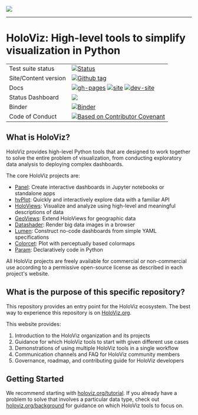 <img src="https://github.com/holoviz/holoviz/tree/main/doc/_static/holoviz-logo.svg"><br>

-----------------

# HoloViz: High-level tools to simplify visualization in Python

|    |    |
| --- | --- |
| Test suite status | [![Status](https://github.com/holoviz/holoviz/workflows/tests/badge.svg?query=branch%3Amain)](https://github.com/holoviz/holoviz/actions/workflows/test.yaml?query=branch%3Amain)
| Site/Content version | [![Github tag](https://img.shields.io/github/tag/holoviz/holoviz.svg?label=tag&colorB=11ccbb)](https://github.com/holoviz/holoviz/tags) |
| Docs | [![gh-pages](https://img.shields.io/github/last-commit/holoviz/holoviz/gh-pages.svg)](https://github.com/holoviz/holoviz/tree/gh-pages) [![site](https://img.shields.io/website-up-down-green-red/http/holoviz.org.svg)](http://holoviz.org) [![dev-site](https://img.shields.io/website-up-down-green-red/https/pyviz-dev.github.io/holoviz.svg?label=dev%20website)](https://pyviz-dev.github.io/holoviz/)  |
| Status Dashboard | [![](https://img.shields.io/website-up-down-green-red/http/status.holoviz.org.svg?label=status-dashboard)](http://status.holoviz.org/) |
| Binder  | [![Binder](https://mybinder.org/badge_logo.svg)](https://mybinder.org/v2/gh/holoviz/holoviz/HEAD?labpath=examples%2Ftutorial%2F00_Setup.ipynb) |
| Code of Conduct | [![Based on Contributor Covenant](https://img.shields.io/badge/Contributor%20Covenant-2.1-4baaaa.svg)](CODE_OF_CONDUCT.md)|

## What is HoloViz?

HoloViz provides high-level Python tools that are designed to work together to solve the entire problem of visualization, from conducting exploratory data analysis to deploying complex dashboards.

The core HoloViz projects are:

- [Panel](https://panel.holoviz.org): Create interactive dashboards in Jupyter notebooks or standalone apps
- [hvPlot](https://hvplot.holoviz.org): Quickly and interactively explore data with a familiar API
- [HoloViews](https://holoviews.org): Visualize and analyze using high-level and meaningful descriptions of data
- [GeoViews](http://geoviews.org): Extend HoloViews for geographic data
- [Datashader](https://datashader.org): Render big data images in a browser
- [Lumen](https://lumen.holoviz.org/): Construct no-code dashboards from simple YAML specifications
- [Colorcet](https://colorcet.holoviz.org/): Plot with perceptually based colormaps
- [Param](https://param.holoviz.org): Declaratively code in Python

All HoloViz projects are freely available for commercial or
non-commercial use according to a permissive open-source license as
described in each project's website.

## What is the purpose of this specific repository?

This repository provides an entry point for the HoloViz ecosystem.
The best way to experience this repository is on 
[HoloViz.org](https://holoviz.org). 

This website provides:
1. Introduction to the HoloViz organization and its projects
2. Guidance for which HoloViz tools to start with given different use cases
3. Demonstrations of using multiple HoloViz tools in a single workflow
4. Communication channels and FAQ for HoloViz community members
5. Governance, roadmap, and contributing guide for HoloViz developers

## Getting Started

We recommend starting with 
[holoviz.org/tutorial](https://holoviz.org/tutorial/index.html).
If you already have a problem to solve that involves a
particular data type, check out 
[holoviz.org/background](https://holoviz.org/background.html)
for guidance on which HoloViz tools to focus on.